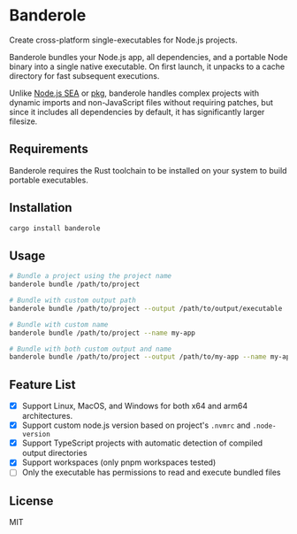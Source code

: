 # Banderole

Create cross-platform single-executables for Node.js projects.

Banderole bundles your Node.js app, all dependencies, and a portable Node binary into a single native executable. On first launch, it unpacks to a cache directory for fast subsequent executions.

Unlike [Node.js SEA](https://nodejs.org/api/single-executable-applications.html) or [pkg](https://github.com/yao-pkg/pkg), banderole handles complex projects with dynamic imports and non-JavaScript files without requiring patches, but since it includes all dependencies by default, it has significantly larger filesize.

## Requirements

Banderole requires the Rust toolchain to be installed on your system to build portable executables.

## Installation

```sh
cargo install banderole
```

## Usage

```sh
# Bundle a project using the project name
banderole bundle /path/to/project

# Bundle with custom output path
banderole bundle /path/to/project --output /path/to/output/executable

# Bundle with custom name
banderole bundle /path/to/project --name my-app

# Bundle with both custom output and name
banderole bundle /path/to/project --output /path/to/my-app --name my-app
```

## Feature List

- [x] Support Linux, MacOS, and Windows for both x64 and arm64 architectures.
- [x] Support custom node.js version based on project's `.nvmrc` and `.node-version`
- [x] Support TypeScript projects with automatic detection of compiled output directories
- [x] Support workspaces (only pnpm workspaces tested)
- [ ] Only the executable has permissions to read and execute bundled files

## License

MIT
